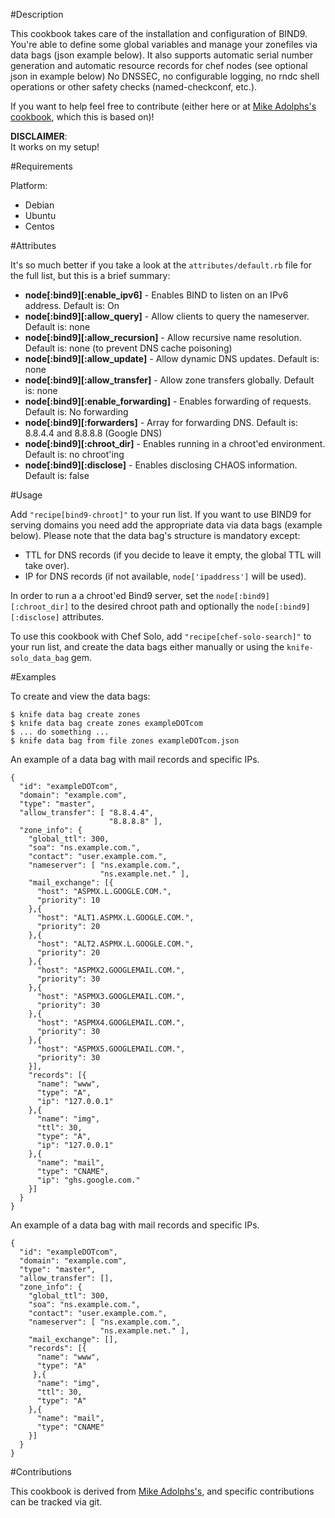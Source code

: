 #Description

This cookbook takes care of the installation and configuration of BIND9. You're able to define some global variables and manage your zonefiles via data bags (json example below).
It also supports automatic serial number generation and automatic resource records for chef nodes (see optional json in example below)
No DNSSEC, no configurable logging, no rndc shell operations or other safety checks (named-checkconf, etc.).

If you want to help feel free to contribute (either here or at [Mike Adolphs's cookbook](https://github.com/fooforge/chef-cookbook_bind9), which this is based on)!

**DISCLAIMER**:  
It works on my setup!

#Requirements

Platform:

* Debian
* Ubuntu
* Centos

#Attributes

It's so much better if you take a look at the ```attributes/default.rb``` file for the full list, but this is a brief summary:

* **node[:bind9][:enable_ipv6]**       - Enables BIND to listen on an IPv6 address. Default is: On
* **node[:bind9][:allow_query]**       - Allow clients to query the nameserver. Default is: none
* **node[:bind9][:allow_recursion]**   - Allow recursive name resolution. Default is: none (to prevent DNS cache poisoning)
* **node[:bind9][:allow_update]**      - Allow dynamic DNS updates. Default is: none
* **node[:bind9][:allow_transfer]**    - Allow zone transfers globally. Default is: none
* **node[:bind9][:enable_forwarding]** - Enables forwarding of requests. Default is: No forwarding
* **node[:bind9][:forwarders]**        - Array for forwarding DNS. Default is: 8.8.4.4 and 8.8.8.8 (Google DNS)
* **node[:bind9][:chroot_dir]** - Enables running in a chroot'ed environment. Default is: no chroot'ing
* **node[:bind9][:disclose]** - Enables disclosing CHAOS information. Default is: false


#Usage

Add ```"recipe[bind9-chroot]"``` to your run list. If you want to use BIND9 for serving domains you need add the appropriate data via data bags (example below).
Please note that the data bag's structure is mandatory except: 

* TTL for DNS records (if you decide to leave it empty, the global TTL will take over).
* IP for DNS records (if not available, ```node['ipaddress']``` will be used).

In order to run a a chroot'ed Bind9 server, set the ```node[:bind9][:chroot_dir]``` to the desired chroot path and optionally the ```node[:bind9][:disclose]``` attributes.

To use this cookbook with Chef Solo, add ```"recipe[chef-solo-search]"``` to your run list, and create the data bags either manually or using the ```knife-solo_data_bag``` gem.

#Examples

To create and view the data bags:

    $ knife data bag create zones
    $ knife data bag create zones exampleDOTcom
    $ ... do something ...
    $ knife data bag from file zones exampleDOTcom.json

An example of a data bag with mail records and specific IPs.

    {
      "id": "exampleDOTcom",
      "domain": "example.com",
      "type": "master",
      "allow_transfer": [ "8.8.4.4",
                          "8.8.8.8" ],
      "zone_info": {
        "global_ttl": 300,
        "soa": "ns.example.com.",
        "contact": "user.example.com.",
        "nameserver": [ "ns.example.com.",
                        "ns.example.net." ],
        "mail_exchange": [{
          "host": "ASPMX.L.GOOGLE.COM.",
          "priority": 10
        },{
          "host": "ALT1.ASPMX.L.GOOGLE.COM.",
          "priority": 20
        },{
          "host": "ALT2.ASPMX.L.GOOGLE.COM.",
          "priority": 20
        },{
          "host": "ASPMX2.GOOGLEMAIL.COM.",
          "priority": 30
        },{
          "host": "ASPMX3.GOOGLEMAIL.COM.",
          "priority": 30
        },{
          "host": "ASPMX4.GOOGLEMAIL.COM.",
          "priority": 30
        },{
          "host": "ASPMX5.GOOGLEMAIL.COM.",
          "priority": 30
        }],
        "records": [{
          "name": "www",
          "type": "A",
          "ip": "127.0.0.1"
        },{
          "name": "img",
          "ttl": 30,
          "type": "A",
          "ip": "127.0.0.1"
        },{
          "name": "mail",
          "type": "CNAME",
          "ip": "ghs.google.com."
        }]
      }
    }

An example of a data bag with mail records and specific IPs.

    {
      "id": "exampleDOTcom",
      "domain": "example.com",
      "type": "master",
      "allow_transfer": [],
      "zone_info": {
        "global_ttl": 300,
        "soa": "ns.example.com.",
        "contact": "user.example.com.",
        "nameserver": [ "ns.example.com.",
                        "ns.example.net." ],
        "mail_exchange": [],
        "records": [{
          "name": "www",
          "type": "A"
         },{
          "name": "img",
          "ttl": 30,
          "type": "A"
        },{
          "name": "mail",
          "type": "CNAME"
        }]
      }
    }
    
#Contributions

This cookbook is derived from [Mike Adolphs's](https://github.com/fooforge/chef-cookbook_bind9), and specific contributions can be tracked via git.